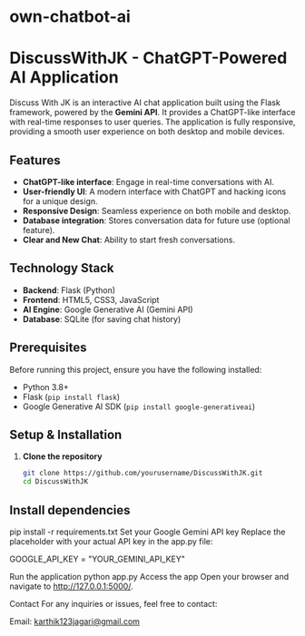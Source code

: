 # own-chatbot-ai

# DiscussWithJK - ChatGPT-Powered AI Application



Discuss With JK is an interactive AI chat application built using the Flask framework, powered by the **Gemini API**.
It provides a ChatGPT-like interface with real-time responses to user queries.
The application is fully responsive, providing a smooth user experience on both desktop and mobile devices.

## Features
- **ChatGPT-like interface**: Engage in real-time conversations with AI.
- **User-friendly UI**: A modern interface with ChatGPT and hacking icons for a unique design.
- **Responsive Design**: Seamless experience on both mobile and desktop.
- **Database integration**: Stores conversation data for future use (optional feature).
- **Clear and New Chat**: Ability to start fresh conversations.

## Technology Stack
- **Backend**: Flask (Python)
- **Frontend**: HTML5, CSS3, JavaScript
- **AI Engine**: Google Generative AI (Gemini API)
- **Database**: SQLite (for saving chat history)



## Prerequisites

Before running this project, ensure you have the following installed:
- Python 3.8+
- Flask (`pip install flask`)
- Google Generative AI SDK (`pip install google-generativeai`)

## Setup & Installation

1. **Clone the repository**
   ```bash
   git clone https://github.com/yourusername/DiscussWithJK.git
   cd DiscussWithJK

## Install dependencies



pip install -r requirements.txt
Set your Google Gemini API key Replace the placeholder with your actual API key in the app.py file:

GOOGLE_API_KEY = "YOUR_GEMINI_API_KEY"


Run the application
python app.py
Access the app Open your browser and navigate to http://127.0.0.1:5000/.

Contact
For any inquiries or issues, feel free to contact:

Email: karthik123jagari@gmail.com
   
